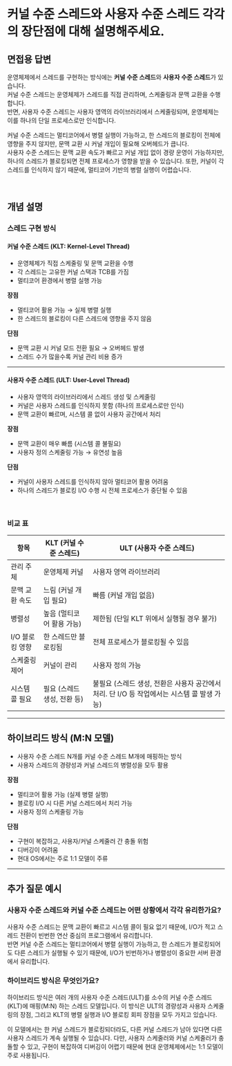 # 커널 수준 스레드와 사용자 수준 스레드 각각의 장단점에 대해 설명해주세요.

## 면접용 답변

운영체제에서 스레드를 구현하는 방식에는 **커널 수준 스레드**와 **사용자 수준 스레드**가 있습니다.  
커널 수준 스레드는 운영체제가 스레드를 직접 관리하며, 스케줄링과 문맥 교환을 수행합니다.  
반면, 사용자 수준 스레드는 사용자 영역의 라이브러리에서 스케줄링되며, 운영체제는 이를 하나의 단일 프로세스로만 인식합니다.

커널 수준 스레드는 멀티코어에서 병렬 실행이 가능하고, 한 스레드의 블로킹이 전체에 영향을 주지 않지만, 문맥 교환 시 커널 개입이 필요해 오버헤드가 큽니다.  
사용자 수준 스레드는 문맥 교환 속도가 빠르고 커널 개입 없이 경량 운영이 가능하지만, 하나의 스레드가 블로킹되면 전체 프로세스가 영향을 받을 수 있습니다.
또한, 커널이 각 스레드를 인식하지 않기 때문에, 멀티코어 기반의 병렬 실행이 어렵습니다.

<br>

## 개념 설명

### 스레드 구현 방식

#### 커널 수준 스레드 (KLT: Kernel-Level Thread)

- 운영체제가 직접 스케줄링 및 문맥 교환을 수행
- 각 스레드는 고유한 커널 스택과 TCB를 가짐
- 멀티코어 환경에서 병렬 실행 가능

**장점**
- 멀티코어 활용 가능 → 실제 병렬 실행
- 한 스레드의 블로킹이 다른 스레드에 영향을 주지 않음

**단점**
- 문맥 교환 시 커널 모드 전환 필요 → 오버헤드 발생
- 스레드 수가 많을수록 커널 관리 비용 증가

---

#### 사용자 수준 스레드 (ULT: User-Level Thread)

- 사용자 영역의 라이브러리에서 스레드 생성 및 스케줄링
- 커널은 사용자 스레드를 인식하지 못함 (하나의 프로세스로만 인식)
- 문맥 교환이 빠르며, 시스템 콜 없이 사용자 공간에서 처리

**장점**
- 문맥 교환이 매우 빠름 (시스템 콜 불필요)
- 사용자 정의 스케줄링 가능 → 유연성 높음

**단점**
- 커널이 사용자 스레드를 인식하지 않아 멀티코어 활용 어려움
- 하나의 스레드가 블로킹 I/O 수행 시 전체 프로세스가 중단될 수 있음

<br>

### 비교 표

| 항목             | KLT (커널 수준 스레드)                        | ULT (사용자 수준 스레드)                                         |
|------------------|-----------------------------------------------|----------------------------------------------------------|
| 관리 주체        | 운영체제 커널                                   | 사용자 영역 라이브러리                                             |
| 문맥 교환 속도   | 느림 (커널 개입 필요)                           | 빠름 (커널 개입 없음)                                            |
| 병렬성           | 높음 (멀티코어 활용 가능)                        | 제한됨 (단일 KLT 위에서 실행될 경우 불가)                               |
| I/O 블로킹 영향 | 한 스레드만 블로킹됨                             | 전체 프로세스가 블로킹될 수 있음                                       |
| 스케줄링 제어     | 커널이 관리                                      | 사용자 정의 가능                                                |
| 시스템 콜 필요   | 필요 (스레드 생성, 전환 등)                      | 불필요 (스레드 생성, 전환은 사용자 공간에서 처리. 단 I/O 등 작업에서는 시스템 콜 발생 가능) |

---

## 하이브리드 방식 (M:N 모델)

- 사용자 수준 스레드 N개를 커널 수준 스레드 M개에 매핑하는 방식
- 사용자 스레드의 경량성과 커널 스레드의 병렬성을 모두 활용

**장점**
- 멀티코어 활용 가능 (실제 병렬 실행)
- 블로킹 I/O 시 다른 커널 스레드에서 처리 가능
- 사용자 정의 스케줄링 가능

**단점**
- 구현이 복잡하고, 사용자/커널 스케줄러 간 충돌 위험
- 디버깅이 어려움
- 현대 OS에서는 주로 1:1 모델이 주류

---

## 추가 질문 예시

### 사용자 수준 스레드와 커널 수준 스레드는 어떤 상황에서 각각 유리한가요?
사용자 수준 스레드는 문맥 교환이 빠르고 시스템 콜이 필요 없기 때문에, I/O가 적고 스레드 전환이 빈번한 연산 중심의 프로그램에서 유리합니다.  
반면 커널 수준 스레드는 멀티코어에서 병렬 실행이 가능하고, 한 스레드가 블로킹되어도 다른 스레드가 실행될 수 있기 때문에, I/O가 빈번하거나 병렬성이 중요한 서버 환경에서 유리합니다.

### 하이브리드 방식은 무엇인가요?
하이브리드 방식은 여러 개의 사용자 수준 스레드(ULT)를 소수의 커널 수준 스레드(KLT)에 매핑(M:N) 하는 스레드 모델입니다.
이 방식은 ULT의 경량성과 사용자 스케줄링의 장점, 그리고 KLT의 병렬 실행과 I/O 블로킹 회피 장점을 모두 가지고 있습니다.

이 모델에서는 한 커널 스레드가 블로킹되더라도, 다른 커널 스레드가 남아 있다면 다른 사용자 스레드가 계속 실행될 수 있습니다.
다만, 사용자 스케줄러와 커널 스케줄러가 충돌할 수 있고, 구현이 복잡하여 디버깅이 어렵기 때문에 현대 운영체제에서는 1:1 모델이 주로 사용됩니다.